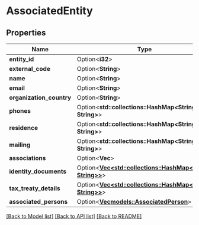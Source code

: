 # AssociatedEntity

## Properties

Name | Type | Description | Notes
------------ | ------------- | ------------- | -------------
**entity_id** | Option<**i32**> |  | [optional]
**external_code** | Option<**String**> |  | [optional]
**name** | Option<**String**> |  | [optional]
**email** | Option<**String**> |  | [optional]
**organization_country** | Option<**String**> |  | [optional]
**phones** | Option<**std::collections::HashMap<String, String>**> |  | [optional]
**residence** | Option<**std::collections::HashMap<String, String>**> |  | [optional]
**mailing** | Option<**std::collections::HashMap<String, String>**> |  | [optional]
**associations** | Option<**Vec<String>**> |  | [optional]
**identity_documents** | Option<[**Vec<std::collections::HashMap<String, String>>**](std::collections::HashMap.md)> |  | [optional]
**tax_treaty_details** | Option<[**Vec<std::collections::HashMap<String, String>>**](std::collections::HashMap.md)> |  | [optional]
**associated_persons** | Option<[**Vec<models::AssociatedPerson>**](AssociatedPerson.md)> |  | [optional]

[[Back to Model list]](../README.md#documentation-for-models) [[Back to API list]](../README.md#documentation-for-api-endpoints) [[Back to README]](../README.md)


